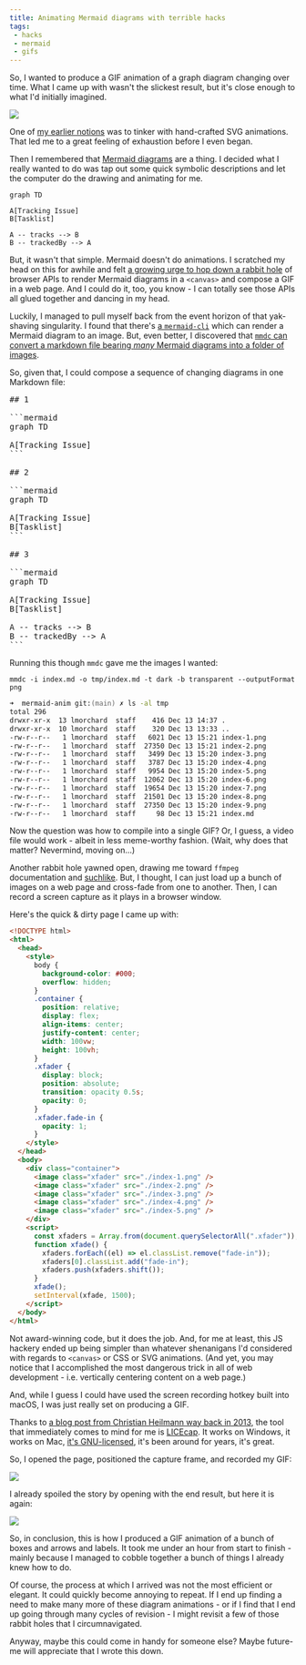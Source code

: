```yaml
---
title: Animating Mermaid diagrams with terrible hacks
tags:
 - hacks
 - mermaid
 - gifs
---
```


So, I wanted to produce a GIF animation of a graph diagram changing over time. What I came up with wasn't the slickest result, but it's close enough to what I'd initially imagined.

![](./207466935-8b216a84-0692-4ff2-940f-02d5108d6594.gif)

<!--more-->

One of [my earlier notions](https://hackers.town/@lmorchard/109507942547830293) was to tinker with hand-crafted SVG animations. That led me to a great feeling of exhaustion before I even began.

Then I remembered that [Mermaid diagrams](https://mermaid.js.org/) are a thing. I decided what I really wanted to do was tap out some quick symbolic descriptions and let the computer do the drawing and animating for me.

```
graph TD

A[Tracking Issue]
B[Tasklist]

A -- tracks --> B
B -- trackedBy --> A
```

But, it wasn't that simple. Mermaid doesn't do animations. I scratched my head on this for awhile and felt [a growing urge to hop down a rabbit hole](https://hackers.town/@lmorchard/109508030036042755) of browser APIs to render Mermaid diagrams in a `<canvas>` and compose a GIF in a web page. And I could do it, too, you know - I can totally see those APIs all glued together and dancing in my head.

Luckily, I managed to pull myself back from the event horizon of that yak-shaving singularity. I found that there's [a `mermaid-cli`](https://github.com/mermaid-js/mermaid-cli) which can render a Mermaid diagram to an image. But, even better, I discovered that [`mmdc` can convert a markdown file bearing *many* Mermaid diagrams into a folder of images](https://github.com/mermaid-js/mermaid-cli#transform-a-markdown-file-with-mermaid-diagrams).

So, given that, I could compose a sequence of changing diagrams in one Markdown file:

<pre class="language-markdown">
## 1

```mermaid
graph TD

A[Tracking Issue]
```

## 2

```mermaid
graph TD

A[Tracking Issue]
B[Tasklist]
```

## 3

```mermaid
graph TD

A[Tracking Issue]
B[Tasklist]

A -- tracks --> B
B -- trackedBy --> A
```
</pre>

Running this though `mmdc` gave me the images I wanted:

```
mmdc -i index.md -o tmp/index.md -t dark -b transparent --outputFormat png
```

```zsh
➜  mermaid-anim git:(main) ✗ ls -al tmp 
total 296
drwxr-xr-x  13 lmorchard  staff    416 Dec 13 14:37 .
drwxr-xr-x  10 lmorchard  staff    320 Dec 13 13:33 ..
-rw-r--r--   1 lmorchard  staff   6021 Dec 13 15:21 index-1.png
-rw-r--r--   1 lmorchard  staff  27350 Dec 13 15:21 index-2.png
-rw-r--r--   1 lmorchard  staff   3499 Dec 13 15:20 index-3.png
-rw-r--r--   1 lmorchard  staff   3787 Dec 13 15:20 index-4.png
-rw-r--r--   1 lmorchard  staff   9954 Dec 13 15:20 index-5.png
-rw-r--r--   1 lmorchard  staff  12062 Dec 13 15:20 index-6.png
-rw-r--r--   1 lmorchard  staff  19654 Dec 13 15:20 index-7.png
-rw-r--r--   1 lmorchard  staff  21501 Dec 13 15:20 index-8.png
-rw-r--r--   1 lmorchard  staff  27350 Dec 13 15:20 index-9.png
-rw-r--r--   1 lmorchard  staff     98 Dec 13 15:21 index.md
```

Now the question was how to compile into a single GIF? Or, I guess, a video file would work - albeit in less meme-worthy fashion. (Wait, why does that matter? Nevermind, moving on...)

Another rabbit hole yawned open, drawing me toward `ffmpeg` documentation and [suchlike](https://hamelot.io/visualization/using-ffmpeg-to-convert-a-set-of-images-into-a-video/). But, I thought, I can just load up a bunch of images on a web page and cross-fade from one to another. Then, I can record a screen capture as it plays in a browser window.

Here's the quick & dirty page I came up with:

```html
<!DOCTYPE html>
<html>
  <head>
    <style>
      body {
        background-color: #000;
        overflow: hidden;
      }
      .container {
        position: relative;
        display: flex;
        align-items: center;
        justify-content: center;
        width: 100vw;
        height: 100vh;
      }
      .xfader {
        display: block;
        position: absolute;
        transition: opacity 0.5s;
        opacity: 0;
      }
      .xfader.fade-in {
        opacity: 1;
      }
    </style>
  </head>
  <body>
    <div class="container">
      <image class="xfader" src="./index-1.png" />
      <image class="xfader" src="./index-2.png" />
      <image class="xfader" src="./index-3.png" />
      <image class="xfader" src="./index-4.png" />
      <image class="xfader" src="./index-5.png" />
    </div>
    <script>
      const xfaders = Array.from(document.querySelectorAll(".xfader"));
      function xfade() {
        xfaders.forEach((el) => el.classList.remove("fade-in"));
        xfaders[0].classList.add("fade-in");
        xfaders.push(xfaders.shift());
      }
      xfade();
      setInterval(xfade, 1500);
    </script>
  </body>
</html>
```

Not award-winning code, but it does the job. And, for me at least, this JS hackery ended up being simpler than whatever shenanigans I'd considered with regards to `<canvas>` or CSS or SVG animations. (And yet, you may notice that I accomplished the most dangerous trick in all of web development - i.e. vertically centering content on a web page.)

And, while I guess I could have used the screen recording hotkey built into macOS, I was just really set on producing a GIF.

Thanks to [a blog post from Christian Heilmann way back in 2013](https://christianheilmann.com/2013/08/22/lightning-talk-five-tools-to-create-visuals-for-presentations/), the tool that immediately comes to mind for me is [LICEcap](https://www.cockos.com/licecap/). It works on Windows, it works on Mac, [it's GNU-licensed](https://github.com/justinfrankel/licecap), it's been around for years, it's great.

So, I opened the page, positioned the capture frame, and recorded my GIF:

![](licecap-screen-capture-of-diagram.png)

I already spoiled the story by opening with the end result, but here it is again:

![](./207466935-8b216a84-0692-4ff2-940f-02d5108d6594.gif)

So, in conclusion, this is how I produced a GIF animation of a bunch of boxes and arrows and labels. It took me under an hour from start to finish - mainly because I managed to cobble together a bunch of things I already knew how to do.

Of course, the process at which I arrived was not the most efficient or elegant. It could quickly become annoying to repeat. If I end up finding a need to make many more of these diagram animations - or if I find that I end up going through many cycles of revision - I might revisit a few of those rabbit holes that I circumnavigated.

Anyway, maybe this could come in handy for someone else? Maybe future-me will appreciate that I wrote this down.
